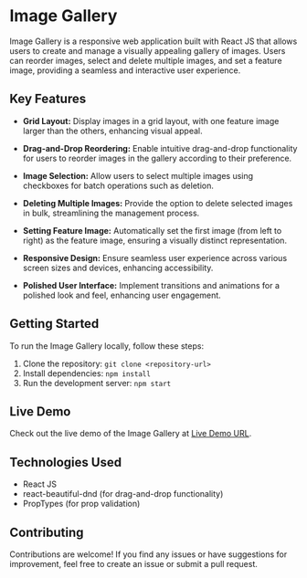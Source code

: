 # Image Gallery

Image Gallery is a responsive web application built with React JS that allows users to create and manage a visually appealing gallery of images. Users can reorder images, select and delete multiple images, and set a feature image, providing a seamless and interactive user experience.

## Key Features

- **Grid Layout:** Display images in a grid layout, with one feature image larger than the others, enhancing visual appeal.

- **Drag-and-Drop Reordering:** Enable intuitive drag-and-drop functionality for users to reorder images in the gallery according to their preference.

- **Image Selection:** Allow users to select multiple images using checkboxes for batch operations such as deletion.

- **Deleting Multiple Images:** Provide the option to delete selected images in bulk, streamlining the management process.

- **Setting Feature Image:** Automatically set the first image (from left to right) as the feature image, ensuring a visually distinct representation.

- **Responsive Design:** Ensure seamless user experience across various screen sizes and devices, enhancing accessibility.

- **Polished User Interface:** Implement transitions and animations for a polished look and feel, enhancing user engagement.

## Getting Started

To run the Image Gallery locally, follow these steps:

1. Clone the repository: `git clone <repository-url>`
2. Install dependencies: `npm install`
3. Run the development server: `npm start`

## Live Demo

Check out the live demo of the Image Gallery at [Live Demo URL](http://my-image-galary-reacts.surge.sh/).

## Technologies Used

- React JS
- react-beautiful-dnd (for drag-and-drop functionality)
- PropTypes (for prop validation)

## Contributing

Contributions are welcome! If you find any issues or have suggestions for improvement, feel free to create an issue or submit a pull request.

